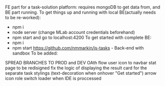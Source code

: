FE part for a task-solution platform:
  requires mongoDB to get data from, and BE part running.
To get things up and running with local BE(actually needs to be re-worked):
 - npm i
 - node server (change MLab account credentials beforehand)
 - npm start and go to localhost:4200
To get started with complete BE:
 - npm i
 - npm start
https://github.com/nmmarkin/js-tasks - Back-end with sandbox
To be added:

SPREAD BRANCHES TO PROD and DEV
OAth flow
user icon to navbar
stat page to be redisigned
fix the logic of displaying the result card for the separate task
stylings (text-decoration when onhover "Get started")
arrow icon role switch
loader when IDE is proccessed

